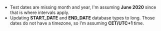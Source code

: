 - Test dates are missing month and year, I'm assuming **June 2020** since that is where intervals apply.
- Updating **START_DATE** and **END_DATE** database types to long. Those dates do not have a timezone, so I'm assuming **CET/UTC+1** time.